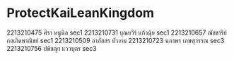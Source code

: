 # ProtectKaiLeanKingdom

2213210475 ศิรา หนูนิล sec1
2213210731 บุณยวีร์ แก้วนุ้ย sec1
2213210657 ณัชชารีย์ กอเกิดพาณิชย์ sec1
2213210509 อาภัสสร บัวงาม
2213210723 นภาพร เกษสุวรรณ sec3
2213210756 ปพิชญา แววบุตร sec3

